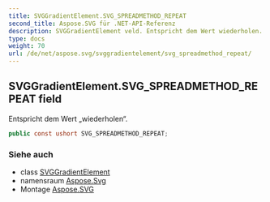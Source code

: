 ```yaml
---
title: SVGGradientElement.SVG_SPREADMETHOD_REPEAT
second_title: Aspose.SVG für .NET-API-Referenz
description: SVGGradientElement veld. Entspricht dem Wert wiederholen.
type: docs
weight: 70
url: /de/net/aspose.svg/svggradientelement/svg_spreadmethod_repeat/
---
```

## SVGGradientElement.SVG_SPREADMETHOD_REPEAT field

Entspricht dem Wert „wiederholen“.

```csharp
public const ushort SVG_SPREADMETHOD_REPEAT;
```

### Siehe auch

* class [SVGGradientElement](../)
* namensraum [Aspose.Svg](../../svggradientelement/)
* Montage [Aspose.SVG](../../../)


